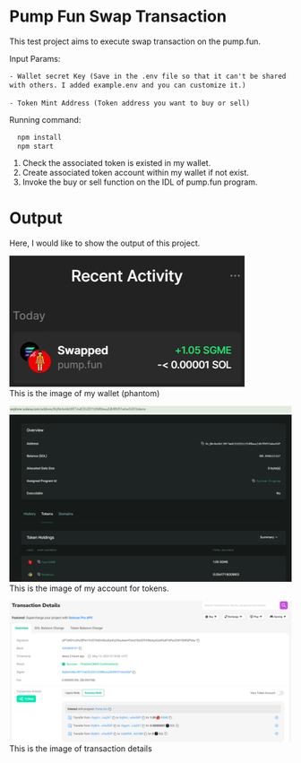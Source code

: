 # Pump Fun Swap Transaction
This test project aims to execute swap transaction on the pump.fun. <br/>

Input Params:
```
- Wallet secret Key (Save in the .env file so that it can't be shared with others. I added example.env and you can customize it.)

- Token Mint Address (Token address you want to buy or sell)
```

Running command:
```
  npm install
  npm start
```

1. Check the associated token is existed in my wallet.
2. Create associated token account within my wallet if not exist.
3. Invoke the buy or sell function on the IDL of pump.fun program.

# Output
Here, I would like to show the output of this project.

![image](wallet.png) <br/>
This is the image of my wallet (phantom)


![image](token_account.png)<br/>
This is the image of my account for tokens.


![image](transaction.png)<br/>
This is the image of transaction details